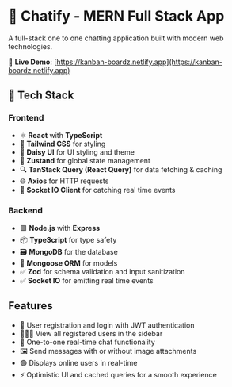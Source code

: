 # 🧠 Chatify - MERN Full Stack App

A full-stack one to one chatting application built with modern web technologies.

🔗 **Live Demo**: [https://kanban-boardz.netlify.app](https://kanban-boardz.netlify.app)

## 🚀 Tech Stack

### Frontend
- ⚛️ **React** with **TypeScript**
- 🎨 **Tailwind CSS** for styling
- 🧩 **Daisy UI** for UI styling and theme
- 🧠 **Zustand** for global state management
- 🔍 **TanStack Query (React Query)** for data fetching & caching
- 🌐 **Axios** for HTTP requests
- 🔌 **Socket IO Client** for catching real time events

### Backend
- 🟩 **Node.js** with **Express**
- 📦 **TypeScript** for type safety
- 🗃️ **MongoDB** for the database
- 🧬 **Mongoose ORM** for models
- ✅ **Zod** for schema validation and input sanitization
- ✅ **Socket IO** for emitting real time events

## Features
- 🔐 User registration and login with JWT authentication
- 🧑‍🤝‍🧑 View all registered users in the sidebar
- 💬 One-to-one real-time chat functionality
- 🖼️ Send messages with or without image attachments
- 🟢 Displays online users in real-time
- ⚡ Optimistic UI and cached queries for a smooth experience 
